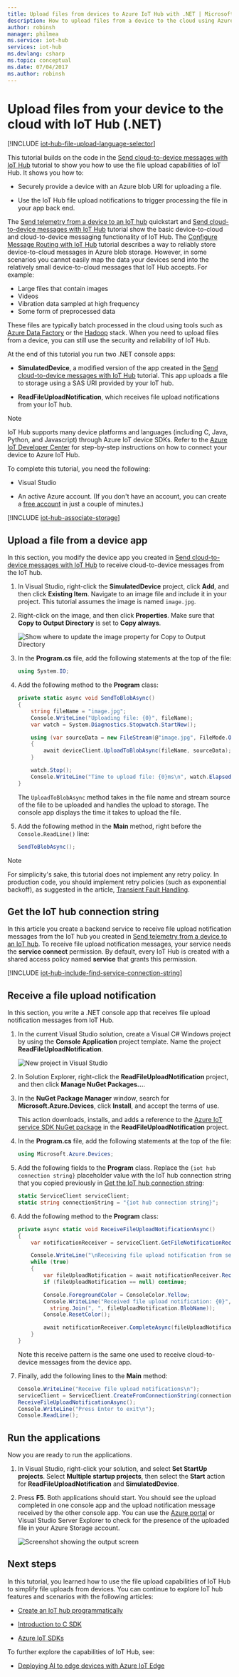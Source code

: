 ```yaml
---
title: Upload files from devices to Azure IoT Hub with .NET | Microsoft Docs
description: How to upload files from a device to the cloud using Azure IoT device SDK for .NET. Uploaded files are stored in an Azure storage blob container.
author: robinsh
manager: philmea
ms.service: iot-hub
services: iot-hub
ms.devlang: csharp
ms.topic: conceptual
ms.date: 07/04/2017
ms.author: robinsh
---
```


# Upload files from your device to the cloud with IoT Hub (.NET)

[!INCLUDE [iot-hub-file-upload-language-selector](../../includes/iot-hub-file-upload-language-selector.md)]

This tutorial builds on the code in the [Send cloud-to-device messages with IoT Hub](iot-hub-csharp-csharp-c2d.md) tutorial to show you how to use the file upload capabilities of IoT Hub. It shows you how to:

* Securely provide a device with an Azure blob URI for uploading a file.

* Use the IoT Hub file upload notifications to trigger processing the file in your app back end.

The [Send telemetry from a device to an IoT hub](quickstart-send-telemetry-dotnet.md) quickstart and [Send cloud-to-device messages with IoT Hub](iot-hub-csharp-csharp-c2d.md) tutorial show the basic device-to-cloud and cloud-to-device messaging functionality of IoT Hub. The [Configure Message Routing with IoT Hub](tutorial-routing.md) tutorial describes a way to reliably store device-to-cloud messages in Azure blob storage. However, in some scenarios you cannot easily map the data your devices send into the relatively small device-to-cloud messages that IoT Hub accepts. For example:

* Large files that contain images
* Videos
* Vibration data sampled at high frequency
* Some form of preprocessed data

These files are typically batch processed in the cloud using tools such as [Azure Data Factory](../data-factory/introduction.md) or the [Hadoop](../hdinsight/index.yml) stack. When you need to upload files from a device, you can still use the security and reliability of IoT Hub.

At the end of this tutorial you run two .NET console apps:

* **SimulatedDevice**, a modified version of the app created in the [Send cloud-to-device messages with IoT Hub](iot-hub-csharp-csharp-c2d.md) tutorial. This app uploads a file to storage using a SAS URI provided by your IoT hub.

* **ReadFileUploadNotification**, which receives file upload notifications from your IoT hub.

> [!NOTE]
> IoT Hub supports many device platforms and languages (including C, Java, Python, and Javascript) through Azure IoT device SDKs. Refer to the [Azure IoT Developer Center](https://azure.microsoft.com/develop/iot) for step-by-step instructions on how to connect your device to Azure IoT Hub.

To complete this tutorial, you need the following:

* Visual Studio

* An active Azure account. (If you don't have an account, you can create a [free account](https://azure.microsoft.com/pricing/free-trial/) in just a couple of minutes.)

[!INCLUDE [iot-hub-associate-storage](../../includes/iot-hub-associate-storage.md)]

## Upload a file from a device app

In this section, you modify the device app you created in [Send cloud-to-device messages with IoT Hub](iot-hub-csharp-csharp-c2d.md) to receive cloud-to-device messages from the IoT hub.

1. In Visual Studio, right-click the **SimulatedDevice** project, click **Add**, and then click **Existing Item**. Navigate to an image file and include it in your project. This tutorial assumes the image is named `image.jpg`.

1. Right-click on the image, and then click **Properties**. Make sure that **Copy to Output Directory** is set to **Copy always**.

    ![Show where to update the image property for Copy to Output Directory](./media/iot-hub-csharp-csharp-file-upload/image-properties.png)

1. In the **Program.cs** file, add the following statements at the top of the file:

    ```csharp
    using System.IO;
    ```

1. Add the following method to the **Program** class:

    ```csharp
    private static async void SendToBlobAsync()
    {
        string fileName = "image.jpg";
        Console.WriteLine("Uploading file: {0}", fileName);
        var watch = System.Diagnostics.Stopwatch.StartNew();

        using (var sourceData = new FileStream(@"image.jpg", FileMode.Open))
        {
            await deviceClient.UploadToBlobAsync(fileName, sourceData);
        }

        watch.Stop();
        Console.WriteLine("Time to upload file: {0}ms\n", watch.ElapsedMilliseconds);
    }
    ```

    The `UploadToBlobAsync` method takes in the file name and stream source of the file to be uploaded and handles the upload to storage. The console app displays the time it takes to upload the file.

1. Add the following method in the **Main** method, right before the `Console.ReadLine()` line:

    ```csharp
    SendToBlobAsync();
    ```

> [!NOTE]
> For simplicity's sake, this tutorial does not implement any retry policy. In production code, you should implement retry policies (such as exponential backoff), as suggested in the article, [Transient Fault Handling](/azure/architecture/best-practices/transient-faults).

## Get the IoT hub connection string

In this article you create a backend service to receive file upload notification messages from the IoT hub you created in [Send telemetry from a device to an IoT hub](quickstart-send-telemetry-dotnet.md). To receive file upload notification messages, your service needs the **service connect** permission. By default, every IoT Hub is created with a shared access policy named **service** that grants this permission.

[!INCLUDE [iot-hub-include-find-service-connection-string](../../includes/iot-hub-include-find-service-connection-string.md)]

## Receive a file upload notification

In this section, you write a .NET console app that receives file upload notification messages from IoT Hub.

1. In the current Visual Studio solution, create a Visual C# Windows project by using the **Console Application** project template. Name the project **ReadFileUploadNotification**.

    ![New project in Visual Studio](./media/iot-hub-csharp-csharp-file-upload/file-upload-project-csharp1.png)

2. In Solution Explorer, right-click the **ReadFileUploadNotification** project, and then click **Manage NuGet Packages...**.

3. In the **NuGet Package Manager** window, search for **Microsoft.Azure.Devices**, click **Install**, and accept the terms of use.

    This action downloads, installs, and adds a reference to the [Azure IoT service SDK NuGet package](https://www.nuget.org/packages/Microsoft.Azure.Devices/) in the **ReadFileUploadNotification** project.

4. In the **Program.cs** file, add the following statements at the top of the file:

    ```csharp
    using Microsoft.Azure.Devices;
    ```

5. Add the following fields to the **Program** class. Replace the `{iot hub connection string}` placeholder value with the IoT hub connection string that you copied previously in [Get the IoT hub connection string](#get-the-iot-hub-connection-string):

    ```csharp
    static ServiceClient serviceClient;
    static string connectionString = "{iot hub connection string}";
    ```

6. Add the following method to the **Program** class:

    ```csharp
    private async static void ReceiveFileUploadNotificationAsync()
    {
        var notificationReceiver = serviceClient.GetFileNotificationReceiver();

        Console.WriteLine("\nReceiving file upload notification from service");
        while (true)
        {
            var fileUploadNotification = await notificationReceiver.ReceiveAsync();
            if (fileUploadNotification == null) continue;

            Console.ForegroundColor = ConsoleColor.Yellow;
            Console.WriteLine("Received file upload notification: {0}", 
              string.Join(", ", fileUploadNotification.BlobName));
            Console.ResetColor();

            await notificationReceiver.CompleteAsync(fileUploadNotification);
        }
    }
    ```

    Note this receive pattern is the same one used to receive cloud-to-device messages from the device app.

7. Finally, add the following lines to the **Main** method:

    ```csharp
    Console.WriteLine("Receive file upload notifications\n");
    serviceClient = ServiceClient.CreateFromConnectionString(connectionString);
    ReceiveFileUploadNotificationAsync();
    Console.WriteLine("Press Enter to exit\n");
    Console.ReadLine();
    ```

## Run the applications

Now you are ready to run the applications.

1. In Visual Studio, right-click your solution, and select **Set StartUp projects**. Select **Multiple startup projects**, then select the **Start** action for **ReadFileUploadNotification** and **SimulatedDevice**.

2. Press **F5**. Both applications should start. You should see the upload completed in one console app and the upload notification message received by the other console app. You can use the [Azure portal](https://portal.azure.com/) or Visual Studio Server Explorer to check for the presence of the uploaded file in your Azure Storage account.

    ![Screenshot showing the output screen](./media/iot-hub-csharp-csharp-file-upload/run-apps1.png)

## Next steps

In this tutorial, you learned how to use the file upload capabilities of IoT Hub to simplify file uploads from devices. You can continue to explore IoT hub features and scenarios with the following articles:

* [Create an IoT hub programmatically](iot-hub-rm-template-powershell.md)

* [Introduction to C SDK](iot-hub-device-sdk-c-intro.md)

* [Azure IoT SDKs](iot-hub-devguide-sdks.md)

To further explore the capabilities of IoT Hub, see:

* [Deploying AI to edge devices with Azure IoT Edge](../iot-edge/tutorial-simulate-device-linux.md)
